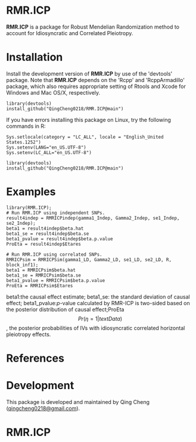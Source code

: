 RMR.ICP
=======
  
  **RMR.ICP** is a package for Robust Mendelian Randomization method to account for Idiosyncratic and Correlated Pleiotropy.

Installation
============
  Install the development version of **RMR.ICP** by use of the 'devtools' package. Note that **RMR.ICP** depends on the 'Rcpp' and 'RcppArmadillo' package, which also requires appropriate setting of Rtools and Xcode for Windows and Mac OS/X, respectively.
```
library(devtools)
install_github("QingCheng0218/RMR.ICP@main")
```

If you have errors installing this package on Linux, try the following commands in R:
```
Sys.setlocale(category = "LC_ALL", locale = "English_United States.1252") 
Sys.setenv(LANG="en_US.UTF-8")
Sys.setenv(LC_ALL="en_US.UTF-8")

library(devtools)
install_github("QingCheng0218/RMR.ICP@main")
```

Examples
=========
```
library(RMR.ICP);
# Run RMR.ICP using independent SNPs.
result4indep = RMRICPindep(gamma1_Indep, Gamma2_Indep, se1_Indep, se2_Indep);
beta1 = result4indep$beta.hat  
beta1_se = result4indep$beta.se
beta1_pvalue = result4indep$beta.p.value 
ProEta = result4indep$Etares

# Run RMR.ICP using correlated SNPs.
RMRICPsim = RMRICPSim(gamma1_LD, Gamma2_LD, se1_LD, se2_LD, R, block_inf1);
beta1 = RMRICPsim$beta.hat
beta1_se = RMRICPsim$beta.se
beta1_pvalue = RMRICPsim$beta.p.value
ProEta = RMRICPsim$Etares

```
beta1:the causal effect estimate; beta1_se: the standard deviation of causal effect; beta1_pvalue:$p$-value calculated by RMR-ICP is two-sided based on the posterior distribution of causal effect;ProEta $$Pr(\eta=1|text{Data})$$, the posterior probabilities of IVs with idiosyncratic correlated horizontal pleiotropy effects.

References
==========

Development
===========
  
  This package is developed and maintained by Qing Cheng (qingcheng0218@gmail.com). 
  
# RMR.ICP
